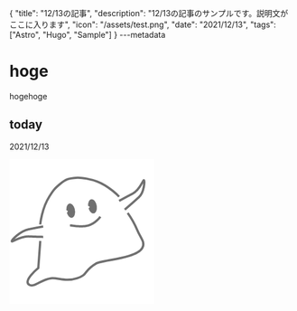 {
  "title": "12/13の記事",
  "description": "12/13の記事のサンプルです。説明文がここに入ります",
  "icon": "/assets/test.png",
  "date": "2021/12/13",
  "tags": ["Astro", "Hugo", "Sample"]
}
---metadata

# hoge
hogehoge

## today
2021/12/13

![img](/assets/test.png)